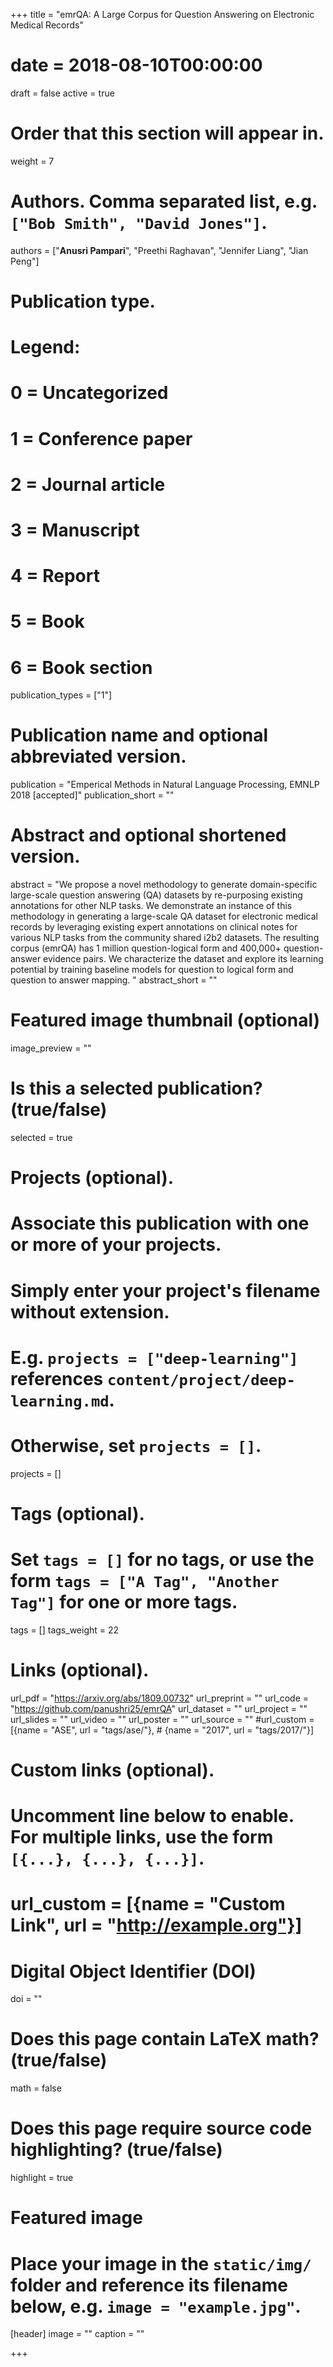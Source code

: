 +++
title = "emrQA: A Large Corpus for Question Answering on Electronic Medical Records"
# date = 2018-08-10T00:00:00
draft = false
active = true

# Order that this section will appear in.
weight = 7

# Authors. Comma separated list, e.g. `["Bob Smith", "David Jones"]`.
authors = ["**Anusri Pampari**", "Preethi Raghavan", "Jennifer Liang", "Jian Peng"]

# Publication type.
# Legend:
# 0 = Uncategorized
# 1 = Conference paper
# 2 = Journal article
# 3 = Manuscript
# 4 = Report
# 5 = Book
# 6 = Book section
publication_types = ["1"]

# Publication name and optional abbreviated version.
publication = "Emperical Methods in Natural Language Processing, EMNLP 2018 [accepted]"
publication_short = ""

# Abstract and optional shortened version.
abstract = "We propose a novel methodology to generate domain-specific large-scale question answering (QA) datasets by re-purposing existing annotations for other NLP tasks. We demonstrate an instance of this methodology in generating a large-scale QA dataset for electronic medical records by leveraging existing expert annotations on clinical notes for various NLP tasks from the community shared i2b2 datasets. The resulting corpus (emrQA) has 1 million question-logical form and 400,000+ question-answer evidence pairs. We characterize the dataset and explore its learning potential by training baseline models for question to logical form and question to answer mapping. "
abstract_short = ""

# Featured image thumbnail (optional)
image_preview = ""

# Is this a selected publication? (true/false)
selected = true

# Projects (optional).
#   Associate this publication with one or more of your projects.
#   Simply enter your project's filename without extension.
#   E.g. `projects = ["deep-learning"]` references `content/project/deep-learning.md`.
#   Otherwise, set `projects = []`.
projects = []

# Tags (optional).
#   Set `tags = []` for no tags, or use the form `tags = ["A Tag", "Another Tag"]` for one or more tags.
tags = []
tags_weight = 22


# Links (optional).
url_pdf = "https://arxiv.org/abs/1809.00732"
url_preprint = ""
url_code = "https://github.com/panushri25/emrQA"
url_dataset = ""
url_project = ""
url_slides = ""
url_video = ""
url_poster = ""
url_source = ""
#url_custom = [{name = "ASE", url = "tags/ase/"},
         #    {name = "2017", url = "tags/2017/"}]


# Custom links (optional).
#   Uncomment line below to enable. For multiple links, use the form `[{...}, {...}, {...}]`.
# url_custom = [{name = "Custom Link", url = "http://example.org"}]

# Digital Object Identifier (DOI)
doi = ""

# Does this page contain LaTeX math? (true/false)
math = false

# Does this page require source code highlighting? (true/false)
highlight = true

# Featured image
# Place your image in the `static/img/` folder and reference its filename below, e.g. `image = "example.jpg"`.
[header]
image = ""
caption = ""

+++


